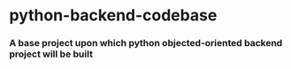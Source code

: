 # python-backend-codebase

### A base project upon which python objected-oriented backend project will be built